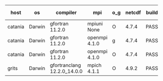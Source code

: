 

| host     | os       | compiler                              | mpi                      | o_g        | netcdf        | build       | u_pass          | u_fail          | s_pass            | s_fail            | e_pass             | e_fail             | nuopc_pass       | nuopc_fail       | artifacts link          |
|----------|----------|---------------------------------------|--------------------------|------------|---------------|-------------|-----------------|-----------------|-------------------|-------------------|--------------------|--------------------|------------------|------------------|-------------------------|
| catania | Darwin | gfortran 11.2.0 | mpiuni None  | O | 4.7.4  | PASS | None | None | None | None | None | None | None | None | <a href="https://github.com/esmf-org/esmf-test-artifacts/tree/9d23ffa818eec1bb72e36fd21cd3cba355309b3d/develop/gfortran/11.2.0/O/mpiuni/None" target="_blank">9d23ffa</a> | 
| catania | Darwin | gfortran 11.2.0 | openmpi 4.1.0  | g | 4.7.4  | PASS | 14197 | 3 | 51 | 0 | 81 | 0 | 56 | 0 | <a href="https://github.com/esmf-org/esmf-test-artifacts/tree/504c9979a6ceb4601d485f71c3bfa8c0c136c108/develop/gfortran/11.2.0/g/openmpi/4.1.0" target="_blank">504c997</a> | 
| catania | Darwin | gfortran 11.2.0 | openmpi 4.1.0  | O | 4.7.4  | PASS | 14197 | 3 | 51 | 0 | 81 | 0 | 56 | 0 | <a href="https://github.com/esmf-org/esmf-test-artifacts/tree/915e933ffe01f7069e1ae20d40f4e8352763da67/develop/gfortran/11.2.0/O/openmpi/4.1.0" target="_blank">915e933</a> | 
| grits | Darwin | gfortranclang 12.2.0_14.0.0 | mpich 4.1.1  | O | 4.9.2  | PASS | 14200 | 0 | 51 | 0 | 81 | 0 | 44 | 12 | <a href="https://github.com/esmf-org/esmf-test-artifacts/tree/bed9989789883ebf5767f3fa21e19606164d21b2/develop/gfortranclang/12.2.0_14.0.0/O/mpich/4.1.1" target="_blank">bed9989</a> | 
